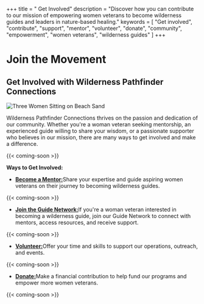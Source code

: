 +++
title = " Get Involved"
description = "Discover how you can contribute to our mission of empowering women veterans to become wilderness guides and leaders in nature-based healing."
keywords = [
  "Get involved",
  "contribute",
  "support",
  "mentor",
  "volunteer",
  "donate",
  "community",
  "empowerment",
  "women veterans",
  "wilderness guides"
]
+++
# Join the Movement

## Get Involved with Wilderness Pathfinder Connections

![Three Women Sitting on Beach Sand](/uploads/pexels-mora-varela-152664718-11857835.jpg "Photo by Mora Varela: https://www.pexels.com/photo/three-women-sitting-on-beach-sand-11857835/")

Wilderness Pathfinder Connections thrives on the passion and dedication of our community. Whether you're a woman veteran seeking mentorship, an experienced guide willing to share your wisdom, or a passionate supporter who believes in our mission, there are many ways to get involved and make a difference.

{{< coming-soon >}}

**Ways to Get Involved:**

* [**Become a Mentor:**](https://wildpathfinder.org/get_involved/mentorship/ "Mentor page")Share your expertise and guide aspiring women veterans on their journey to becoming wilderness guides.

{{< coming-soon >}}

* [**Join the Guide Network:**](https://wildpathfinder.org/get_involved/guide_network/ "Guide Network page")If you're a woman veteran interested in becoming a wilderness guide, join our Guide Network to connect with mentors, access resources, and receive support.

{{< coming-soon >}}

* [**Volunteer:**](https://wildpathfinder.org/get_involved/volunteer/ "Volunteer page")Offer your time and skills to support our operations, outreach, and events.

{{< coming-soon >}}

* [**Donate:**](https://wildpathfinder.org/donate/ "Donate page")Make a financial contribution to help fund our programs and empower more women veterans.

{{< coming-soon >}}

&nbsp;
